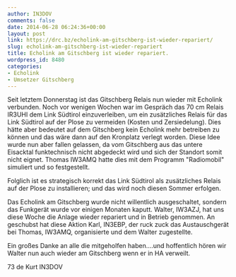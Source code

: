```yaml
---
author: IN3DOV
comments: false
date: 2014-06-28 06:24:36+00:00
layout: post
link: https://drc.bz/echolink-am-gitschberg-ist-wieder-repariert/
slug: echolink-am-gitschberg-ist-wieder-repariert
title: Echolink am Gitschberg ist wieder repariert.
wordpress_id: 8480
categories:
- Echolink
- Umsetzer Gitschberg
---
```


Seit letztem Donnerstag ist das Gitschberg Relais nun wieder mit Echolink verbunden. Noch vor wenigen Wochen war im Gespräch das 70 cm Relais IR3UHI dem Link Südtirol einzuverleiben, um ein zusätzliches Relais für das Link Südtirol auf der Plose zu vermeiden (Kosten und Zersiedelung). Dies hätte aber bedeutet auf dem Gitschberg kein Echolink mehr betreiben zu können und das wäre dann auf den Kronplatz verlegt worden. Diese Idee wurde nun aber fallen gelassen, da vom Gitschberg aus das untere Eisacktal funktechnisch nicht abgedeckt wird und sich der Standort somit nicht eignet. Thomas IW3AMQ hatte dies mit dem Programm "Radiomobil" simuliert und so festgestellt.




Folglich ist es strategisch korrekt das Link Südtirol als zusätzliches Relais auf der Plose zu installieren; und das wird noch diesen Sommer erfolgen.




Das Echolink am Gitschberg wurde nicht willentlich ausgeschaltet, sondern das Funkgerät wurde vor einigen Monaten kaputt. Walter, IW3AZJ, hat uns diese Woche die Anlage wieder repariert und in Betrieb genommen. An geschubst hat diese Aktion Karl, IN3EBP, der ruck zuck das Austauschgerät bei Thomas, IW3AMQ, organisierte und dem Walter zugestellte.




Ein großes Danke an alle die mitgeholfen haben....und hoffentlich hören wir Walter nun auch wieder am Gitschberg wenn er in HA verweilt.




73 de Kurt IN3DOV
